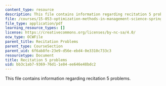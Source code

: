 ```yaml
---
content_type: resource
description: This file contains information regarding recitation 5 problems.
file: /courses/15-053-optimization-methods-in-management-science-spring-2013/bb3c1ab7936976d11e84ee646e48bdc2_MIT15_053S13_rec05.pdf
file_type: application/pdf
learning_resource_types: []
license: https://creativecommons.org/licenses/by-nc-sa/4.0/
ocw_type: OCWFile
parent_title: Recitation Problems
parent_type: CourseSection
parent_uid: 6f6ab8fe-23e9-d56e-ebd4-0e3310c733c3
resourcetype: Document
title: Recitation 5 problems
uid: bb3c1ab7-9369-76d1-1e84-ee646e48bdc2
---
```

This file contains information regarding recitation 5 problems.